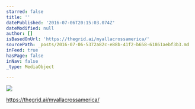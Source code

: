 ```yaml
---
starred: false
title: ''
datePublished: '2016-07-06T20:15:03.074Z'
dateModified: null
author: []
isBasedOnUrl: 'https://thegrid.ai/myallacrossamerica/'
sourcePath: _posts/2016-07-06-5372a82c-e88b-41f2-b658-61861aebf3b3.md
inFeed: true
hasPage: false
inNav: false
_type: MediaObject

---
```

![](https://the-grid-user-content.s3-us-west-2.amazonaws.com/7c6fe8fc-2474-4595-9cf5-7580444d58bb.jpg)

https://thegrid.ai/myallacrossamerica/
